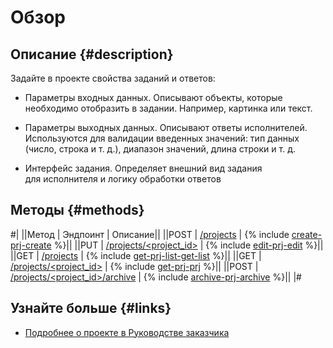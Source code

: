 # Обзор

## Описание {#description}

Задайте в проекте свойства заданий и ответов:

- Параметры входных данных. Описывают объекты, которые необходимо отобразить в задании. Например, картинка или текст.

- Параметры выходных данных. Описывают ответы исполнителей. Используются для валидации введенных значений: тип данных (число, строка и т. д.), диапазон значений, длина строки и т. д.

- Интерфейс задания. Определяет внешний вид задания для исполнителя и логику обработки ответов

## Методы {#methods}

#|
||Метод | Эндпоинт | Описание||
||POST | [/projects](create-prj.md) | {% include [create-prj-create](../_includes/concepts/create-prj/id-create-prj/create.md) %}||
||PUT | [/projects/<project_id>](edit-prj.md) | {% include [edit-prj-edit](../_includes/concepts/edit-prj/id-edit-prj/edit.md) %}||
||GET | [/projects](get-prj-list.md) | {% include [get-prj-list-get-list](../_includes/concepts/get-prj-list/id-get-prj-list/get-list.md) %}||
||GET | [/projects/<project_id>](get-prj.md) | {% include [get-prj-prj](../_includes/concepts/get-prj/id-get-prj/prj.md) %}||
||POST | [/projects/<project_id>/archive](archive-prj.md) | {% include [archive-prj-archive](../_includes/concepts/archive-prj/id-archive-prj/archive.md) %}||
|#

## Узнайте больше {#links}

- [Подробнее о проекте в Руководстве заказчика](../../guide/concepts/project.md)